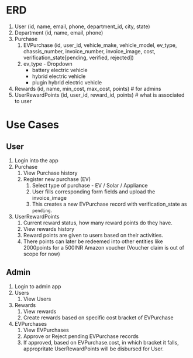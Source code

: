# ERD
1. User (id, name, email, phone, department_id, city, state)
2. Department (id, name, email, phone)
3. Purchase
   1. EVPurchase (id, user_id, vehicle_make, vehicle_model, ev_type, chassis_number, invoice_number, invoice_image, cost, verification_state[pending, verified, rejected])
   2. ev_type - Dropdown
      - battery electric vehicle
      - hybrid electric vehicle
      - plugin hybrid electric vehicle
4. Rewards (id, name, min_cost, max_cost, points)   # for admins
5. UserRewardPoints (id, user_id, reward_id, points)    # what is associated to user

# Use Cases
## User
1. Login into the app
2. Purchase
   1. View Purchase history
   2. Register new purchase (EV)
      1. Select type of purchase - EV / Solar / Appliance
      2. User fills corresponding form fields and upload the invoice_image
      3. This creates a new EVPurchase record with verification_state as `pending`.
3. UserRewardPoints
   1. Current reward status, how many reward points do they have.
   2. View rewards history
   3. Reward points are given to users based on their activities.
   4. There points can later be redeemed into other entities like 2000points for a 500INR Amazon voucher (Voucher claim is out of scope for now)

## Admin
1. Login to admin app
2. Users
   1. View Users
3. Rewards
   1. View rewards
   2. Create rewards based on specific cost bracket of EVPurchase
4. EVPurchases
   1. View EVPurchases
   2. Approve or Reject pending EVPurchase records
   3. If approved, based on EVPurchase.cost, in which bracket it falls, appropritate UserRewardPoints will be disbursed for User.